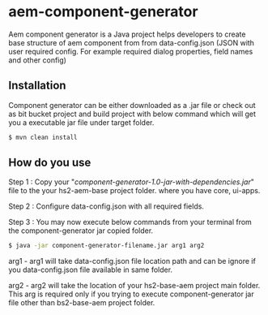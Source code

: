 # aem-component-generator

Aem component generator is a Java project helps developers to create base structure of aem component from
from data-config.json (JSON with user required config. For example required dialog properties, field names and other config)

## Installation

Component generator can be either downloaded as a .jar file or check out as bit bucket project and
build project with below command which will get you a executable jar file under target folder.

```sh
$ mvn clean install
```

## How do you use

Step 1 :    Copy your "*component-generator-1.0-jar-with-dependencies.jar*" file to the your hs2-aem-base project folder. where you have core, ui-apps.

Step 2 :    Configure data-config.json with all required fields.

Step 3 :    You may now execute below commands from your terminal from the component-generator jar copied folder.

```sh
$ java -jar component-generator-filename.jar arg1 arg2
```

arg1 -  arg1 will take data-config.json file location path and can be ignore if you data-config.json file available in  same folder.

arg2 -  arg2 will take the location of your hs2-base-aem project main folder. This arg is required only if you trying to execute component-generator jar file other than bs2-base-aem project folder.